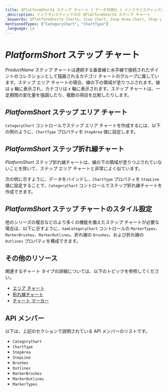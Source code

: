 ```yaml
---
title: $PlatformShort$ ステップ チャート | データ可視化 | インフラジスティックス
_description: インフラジスティックスの $PlatformShort$ ステップ チャート
_keywords: $PlatformShort$ Charts, Step Chart, Step Area Chart, Step Line Chart, Infragistics, $PlatformShort$ チャート, ステップ チャート, ステップ エリア チャート, ステップ折れ線チャート, インフラジスティックス
mentionedTypes: ["CategoryChart", "ChartType"]
_language: ja
---
```

# $PlatformShort$ ステップ チャート

$ProductName$ ステップ チャートは連続する垂直線と水平線で接続されたポイントのコレクションとして描画されるカテゴリ チャートのグループに属しています。ステップ エリア チャートの場合、線の下の領域が塗りつぶされます。値は y 軸に表示され、カテゴリは x 軸に表示されます。ステップ チャートは、一定期間の変化量を強調したり、複数の項目を比較したりします。

## $PlatformShort$ ステップ エリア チャート

`CategoryChart` コントロールでステップ エリア チャートを作成するには、以下の例のように、`ChartType` プロパティを `StepArea` 値に設定します。

<code-view style="height: 600px"
           data-demos-base-url="{environment:dvDemosBaseUrl}"
           iframe-src="{environment:dvDemosBaseUrl}/charts/category-chart-step-area-multiple-sources"
           alt="複数ソースの $PlatformShort$ ステップ エリア チャート" >
</code-view>

<div class="divider--half"></div>

## $PlatformShort$ ステップ折れ線チャート

$PlatformShort$ ステップ折れ線チャートは、線の下の領域が塗りつぶされていないことを除いて、ステップ エリア チャートと非常によく似ています。

次の例に示すように、データをバインドし、`ChartType` プロパティを `StepLine` 値に設定することで、`CategoryChart` コントロールでステップ折れ線チャートを作成できます。

<code-view style="height: 600px"
           data-demos-base-url="{environment:dvDemosBaseUrl}"
           iframe-src="{environment:dvDemosBaseUrl}/charts/category-chart-step-line-multiple-sources"
           alt="複数ソースの $PlatformShort$ ステップ折れ線チャート" >
</code-view>

<div class="divider--half"></div>

## $PlatformShort$ ステップ チャートのスタイル設定

他のシリーズの複合などのより多くの機能を備えたステップ チャートが必要な場合は、以下に示すように、`XamCategoryChart` コントロールの `MarkerTypes`、 `MarkerBrushes`、`MarkerOutlines`、折れ線の `Brushes`、および折れ線の `Outlines` プロパティを構成できます。

<code-view style="height: 600px"
           data-demos-base-url="{environment:dvDemosBaseUrl}"
           iframe-src="{environment:dvDemosBaseUrl}/charts/category-chart-step-line-styling"
           alt="$PlatformShort$ ステップ折れ線チャートのスタイル設定" >
</code-view>

<div class="divider--half"></div>

## その他のリソース

関連するチャート タイプの詳細については、以下のトピックを参照してください。

- [エリア チャート](area-chart.md)
- [折れ線チャート](line-chart.md)
- [チャート マーカー](../features/chart-markers.md)

## API メンバー

以下は、上記のセクションで説明されている API メンバーのリストです。

- `CategoryChart`
- `ChartType`
- `StepArea`
- `StepLine`
- `Brushes`
- `Outlines`
- `MarkerBrushes`
- `MarkerOutlines`
- `MarkerTypes`

